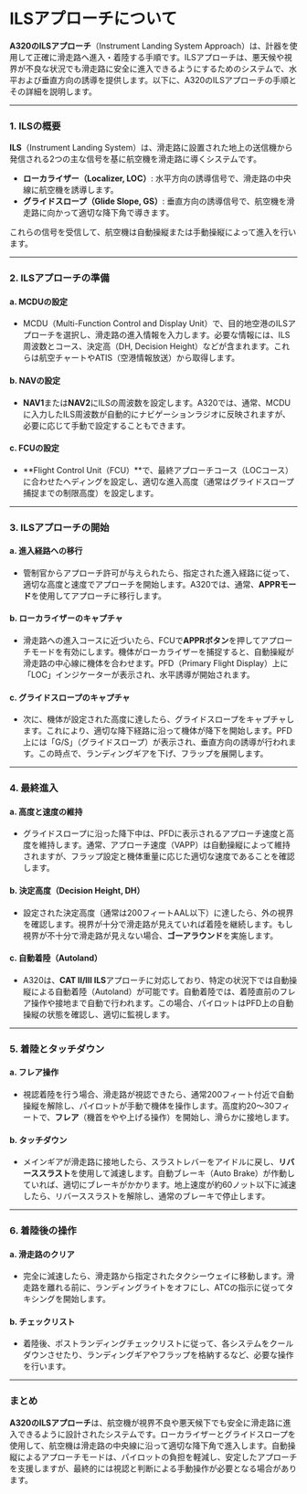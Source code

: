 # ILSアプローチについて
**A320のILSアプローチ**（Instrument Landing System Approach）は、計器を使用して正確に滑走路へ進入・着陸する手順です。ILSアプローチは、悪天候や視界が不良な状況でも滑走路に安全に進入できるようにするためのシステムで、水平および垂直方向の誘導を提供します。以下に、A320のILSアプローチの手順とその詳細を説明します。

---

### **1. ILSの概要**

**ILS**（Instrument Landing System）は、滑走路に設置された地上の送信機から発信される2つの主な信号を基に航空機を滑走路に導くシステムです。
- **ローカライザー（Localizer, LOC）**: 水平方向の誘導信号で、滑走路の中央線に航空機を誘導します。
- **グライドスロープ（Glide Slope, GS）**: 垂直方向の誘導信号で、航空機を滑走路に向かって適切な降下角で導きます。

これらの信号を受信して、航空機は自動操縦または手動操縦によって進入を行います。

---

### **2. ILSアプローチの準備**

#### a. **MCDUの設定**
   - MCDU（Multi-Function Control and Display Unit）で、目的地空港のILSアプローチを選択し、滑走路の進入情報を入力します。必要な情報には、ILS周波数とコース、決定高（DH, Decision Height）などが含まれます。これらは航空チャートやATIS（空港情報放送）から取得します。

#### b. **NAVの設定**
   - **NAV1**または**NAV2**にILSの周波数を設定します。A320では、通常、MCDUに入力したILS周波数が自動的にナビゲーションラジオに反映されますが、必要に応じて手動で設定することもできます。

#### c. **FCUの設定**
   - **Flight Control Unit（FCU）**で、最終アプローチコース（LOCコース）に合わせたヘディングを設定し、適切な進入高度（通常はグライドスロープ捕捉までの制限高度）を設定します。

---

### **3. ILSアプローチの開始**

#### a. **進入経路への移行**
   - 管制官からアプローチ許可が与えられたら、指定された進入経路に従って、適切な高度と速度でアプローチを開始します。A320では、通常、**APPRモード**を使用してアプローチに移行します。

#### b. **ローカライザーのキャプチャ**
   - 滑走路への進入コースに近づいたら、FCUで**APPRボタン**を押してアプローチモードを有効にします。機体がローカライザーを捕捉すると、自動操縦が滑走路の中心線に機体を合わせます。PFD（Primary Flight Display）上に「LOC」インジケーターが表示され、水平誘導が開始されます。

#### c. **グライドスロープのキャプチャ**
   - 次に、機体が設定された高度に達したら、グライドスロープをキャプチャします。これにより、適切な降下経路に沿って機体が降下を開始します。PFD上には「G/S」（グライドスロープ）が表示され、垂直方向の誘導が行われます。この時点で、ランディングギアを下げ、フラップを展開します。

---

### **4. 最終進入**

#### a. **高度と速度の維持**
   - グライドスロープに沿った降下中は、PFDに表示されるアプローチ速度と高度を維持します。通常、アプローチ速度（VAPP）は自動操縦によって維持されますが、フラップ設定と機体重量に応じた適切な速度であることを確認します。

#### b. **決定高度（Decision Height, DH）**
   - 設定された決定高度（通常は200フィートAAL以下）に達したら、外の視界を確認します。視界が十分で滑走路が見えていれば着陸を継続します。もし視界が不十分で滑走路が見えない場合、**ゴーアラウンド**を実施します。

#### c. **自動着陸（Autoland）**
   - A320は、**CAT II/III ILS**アプローチに対応しており、特定の状況下では自動操縦による自動着陸（Autoland）が可能です。自動着陸では、着陸直前のフレア操作や接地まで自動で行われます。この場合、パイロットはPFD上の自動操縦の状態を確認し、適切に監視します。

---

### **5. 着陸とタッチダウン**

#### a. **フレア操作**
   - 視認着陸を行う場合、滑走路が視認できたら、通常200フィート付近で自動操縦を解除し、パイロットが手動で機体を操作します。高度約20～30フィートで、**フレア**（機首をやや上げる操作）を開始し、滑らかに接地します。

#### b. **タッチダウン**
   - メインギアが滑走路に接地したら、スラストレバーをアイドルに戻し、**リバーススラスト**を使用して減速します。自動ブレーキ（Auto Brake）が作動していれば、適切にブレーキがかかります。地上速度が約60ノット以下に減速したら、リバーススラストを解除し、通常のブレーキで停止します。

---

### **6. 着陸後の操作**

#### a. **滑走路のクリア**
   - 完全に減速したら、滑走路から指定されたタクシーウェイに移動します。滑走路を離れる前に、ランディングライトをオフにし、ATCの指示に従ってタキシングを開始します。

#### b. **チェックリスト**
   - 着陸後、ポストランディングチェックリストに従って、各システムをクールダウンさせたり、ランディングギアやフラップを格納するなど、必要な操作を行います。

---

### **まとめ**

**A320のILSアプローチ**は、航空機が視界不良や悪天候下でも安全に滑走路に進入できるように設計されたシステムです。ローカライザーとグライドスロープを使用して、航空機は滑走路の中央線に沿って適切な降下角で進入します。自動操縦によるアプローチモードは、パイロットの負担を軽減し、安定したアプローチを支援しますが、最終的には視認と判断による手動操作が必要となる場合があります。